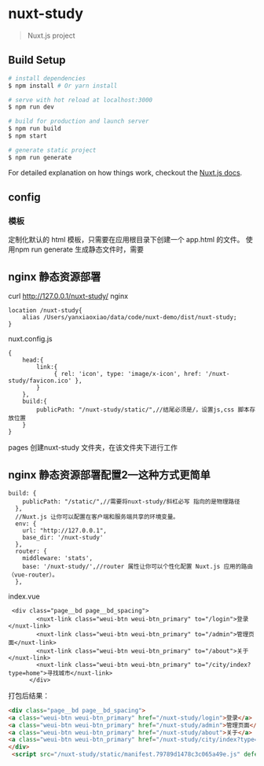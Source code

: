 # nuxt-study

> Nuxt.js project

## Build Setup

``` bash
# install dependencies
$ npm install # Or yarn install

# serve with hot reload at localhost:3000
$ npm run dev

# build for production and launch server
$ npm run build
$ npm start

# generate static project
$ npm run generate
```

For detailed explanation on how things work, checkout the [Nuxt.js docs](https://github.com/nuxt/nuxt.js).

## config

### 模板
定制化默认的 html 模板，只需要在应用根目录下创建一个 app.html 的文件。
使用npm run generate 生成静态文件时，需要


## nginx 静态资源部署
curl http://127.0.0.1/nuxt-study/
nginx 

```
location /nuxt-study{
    alias /Users/yanxiaoxiao/data/code/nuxt-demo/dist/nuxt-study;
}
```

nuxt.config.js

```
{
    head:{
        link:{
             { rel: 'icon', type: 'image/x-icon', href: '/nuxt-study/favicon.ico' },
        }
    },
    build:{
        publicPath: "/nuxt-study/static/",//结尾必须是/，设置js,css 脚本存放位置
    }
}
```

pages
创建nuxt-study 文件夹，在该文件夹下进行工作

## nginx 静态资源部署配置2—这种方式更简单

```
build: {
    publicPath: "/static/",//需要将nuxt-study/斜杠必写 指向的是物理路径
  },
  //Nuxt.js 让你可以配置在客户端和服务端共享的环境变量。 
  env: {
    url: "http://127.0.0.1",
    base_dir: '/nuxt-study'
  },
  router: {
    middleware: 'stats',
    base: '/nuxt-study/',//router 属性让你可以个性化配置 Nuxt.js 应用的路由（vue-router）。
  },
```

index.vue

```
 <div class="page__bd page__bd_spacing">
        <nuxt-link class="weui-btn weui-btn_primary" to="/login">登录</nuxt-link>
        <nuxt-link class="weui-btn weui-btn_primary" to="/admin">管理页面</nuxt-link>
        <nuxt-link class="weui-btn weui-btn_primary" to="/about">关于</nuxt-link>
        <nuxt-link class="weui-btn weui-btn_primary" to="/city/index?type=home">寻找城市</nuxt-link>
      </div>
```

打包后结果：

```html
<div class="page__bd page__bd_spacing">
<a class="weui-btn weui-btn_primary" href="/nuxt-study/login">登录</a>
<a class="weui-btn weui-btn_primary" href="/nuxt-study/admin">管理页面</a>
<a class="weui-btn weui-btn_primary" href="/nuxt-study/about">关于</a>
<a class="weui-btn weui-btn_primary" href="/nuxt-study/city/index?type=home">寻找城市</a>
</div>
 <script src="/nuxt-study/static/manifest.79789d1478c3c065a49e.js" defer></script>
```
